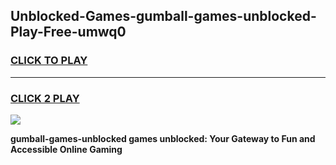 
## Unblocked-Games-gumball-games-unblocked-Play-Free-umwq0
<h3>
<a href="https://premium76.site?title=gumball-games-unblocked&ref=22A">CLICK TO PLAY</a></h3>
<hr>

<h3>
<a href="https://premium76.site?title=gumball-games-unblocked&ref=22A">CLICK 2 PLAY</a>
  
</h3>

<a href="https://premium76.site?title=gumball-games-unblocked&ref=22A"><img src="https://clearcache.store/games.png"></a>


**gumball-games-unblocked games unblocked: Your Gateway to Fun and Accessible Online Gaming**
